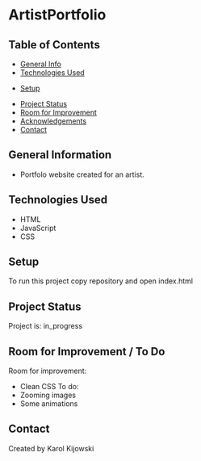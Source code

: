 # ArtistPortfolio

## Table of Contents
* [General Info](#general-information)
* [Technologies Used](#technologies-used)
<!-- * [Features](#features) -->
<!-- * [Screenshots](#screenshots) -->
* [Setup](#setup)
<!-- * [Usage](#usage) -->
* [Project Status](#project-status)
* [Room for Improvement](#room-for-improvement)
* [Acknowledgements](#acknowledgements)
* [Contact](#contact)

## General Information
- Portfolo website created for an artist.

## Technologies Used
- HTML
- JavaScript
- CSS
 
## Setup
To run this project copy repository and open index.html

## Project Status
Project is: in_progress 

## Room for Improvement / To Do
<!-- Include areas you believe need improvement / could be improved. Also add TODOs for future development. -->
Room for improvement:
- Clean CSS
To do:
- Zooming images
- Some animations

## Contact
Created by Karol Kijowski
